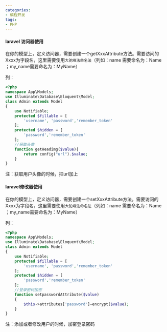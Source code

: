 ```yaml
---
categories: 
- 编程开发
tags:
- PHP
---
```

#### laravel 访问器使用

在你的模型上，定义访问器，需要创建一个getXxxAttribute方法。需要访问的Xxxx为字段名，这里需要使用`大驼峰法命名法`（列如：name 需要命名为：Name ；my_name需要命名为：MyName）

列：

```php
<?php
namespace App\Models;
use Illuminate\Database\Eloquent\Model;
class Admin extends Model
{
    use Notifiable;
    protected $fillable = [
        'username', 'password','remember_token'
    ];
    protected $hidden = [
        'password','remember_token'
    ];
    //获取头像
    function getHeadimg($value){
        return config("url").$value;
    }
}
```

注：获取用户头像的时候，把url加上

#### laravel修改器使用

在你的模型上，定义访问器，需要创建一个setXxxAttribute方法。需要访问的Xxxx为字段名，这里需要使用`大驼峰法命名法`（列如：name 需要命名为：Name ；my_name需要命名为：MyName）

列：

```php
<?php
namespace App\Models;
use Illuminate\Database\Eloquent\Model;
class Admin extends Model
{
    use Notifiable;
    protected $fillable = [
        'username', 'password','remember_token'
    ];
    protected $hidden = [
        'password','remember_token'
    ];
    //登录密码加密
    function setpasswordAttribute($value)
    {
        $this->attributes['password']=encrypt($value);
    }
}
```

注：添加或者修改用户的时候，加密登录密码